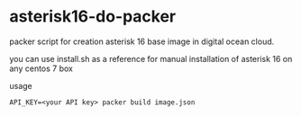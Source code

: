 # asterisk16-do-packer

packer script for creation asterisk 16 base image in digital ocean cloud. 

you can use install.sh as a reference for manual installation of asterisk 16 on any centos 7 box

usage

```
API_KEY=<your API key> packer build image.json
```

